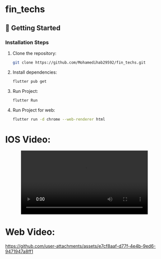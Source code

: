 # fin_techs


## 🚀 Getting Started


### Installation Steps
1. Clone the repository:
   ```bash
   git clone https://github.com/Mohamedihab29592/fin_techs.git

   ```
2. Install dependencies:
   ```bash
   flutter pub get

   ```

3. Run Project:
   ```bash
   flutter Run
   
4. Run Project for web:
   ```bash
   flutter run -d chrome --web-renderer html


# IOS Video:

<div align="center">
  <video src="https://github.com/user-attachments/assets/b7958261-0a5f-4199-9304-46e4cea2aed5" controls width="80%"></video>
</div>




# Web Video:



https://github.com/user-attachments/assets/e7cf8aaf-d77f-4e4b-9ed6-9471947a8ff1

